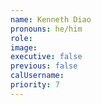 ```yaml
---
name: Kenneth Diao
pronouns: he/him
role:
image:
executive: false
previous: false
calUsername:
priority: 7
---
```

